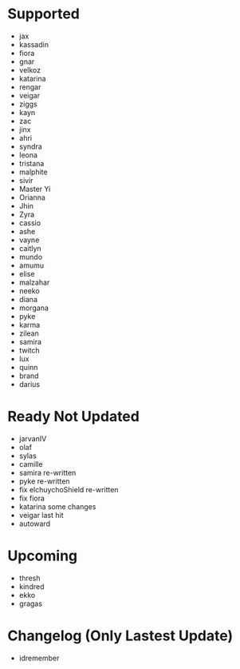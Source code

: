 # Supported
- jax
- kassadin
- fiora
- gnar
- velkoz
- katarina
- rengar
- veigar
- ziggs
- kayn
- zac
- jinx
- ahri
- syndra
- leona
- tristana
- malphite
- sivir
- Master Yi
- Orianna
- Jhin
- Zyra
- cassio
- ashe
- vayne
- caitlyn
- mundo
- amumu
- elise
- malzahar
- neeko
- diana
- morgana
- pyke
- karma
- zilean
- samira
- twitch
- lux
- quinn
- brand
- darius

# Ready Not Updated
- jarvanIV
- olaf
- sylas
- camille
- samira re-written
- pyke re-written
- fix elchuychoShield re-written
- fix fiora
- katarina some changes
- veigar last hit
- autoward

# Upcoming
- thresh
- kindred
- ekko
- gragas

# Changelog (Only Lastest Update)
- idremember
